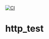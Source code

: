 [![CI](https://github.com/PeterJakobs1/http_test/actions/workflows/maven.yml/badge.svg)](https://github.com/PeterJakobs1/http_test/actions/workflows/maven.yml)
# http_test
